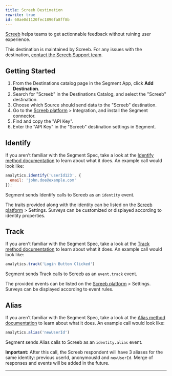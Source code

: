 ```yaml
---
title: Screeb Destination
rewrite: true
id: 60ae0d1120fec1896fa8ff8b
---
```

[Screeb](https://screeb.app/?utm_source=segmentio&utm_medium=docs&utm_campaign=partners) helps teams to get actionnable feedback without ruining user experience.

This destination is maintained by Screeb. For any issues with the destination, [contact the Screeb Support team](mailto:support@screeb.app).

## Getting Started

 

1. From the Destinations catalog page in the Segment App, click **Add Destination**.
2. Search for "Screeb" in the Destinations Catalog, and select the "Screeb" destination.
3. Choose which Source should send data to the "Screeb" destination.
4. Go to the [Screeb platform](https://admin.screeb.app/) > Integration, and install the Segment connector.
5. Find and copy the "API Key".
6. Enter the "API Key" in the "Screeb" destination settings in Segment.

## Identify

If you aren't familiar with the Segment Spec, take a look at the [Identify method documentation](/docs/connections/spec/identify/) to learn about what it does. An example call would look like:

```js
analytics.identify('userId123', {
  email: 'john.doe@example.com'
});
```

Segment sends Identify calls to Screeb as an `identity` event.

The traits provided along with the identity can be listed on the [Screeb platform](https://admin.screeb.app/) > Settings. Surveys can be customized or displayed according to identity properties.


## Track

If you aren't familiar with the Segment Spec, take a look at the [Track method documentation](/docs/connections/spec/track/) to learn about what it does. An example call would look like:

```js
analytics.track('Login Button Clicked')
```

Segment sends Track calls to Screeb as an `event.track` event.

The provided events can be listed on the [Screeb platform](https://admin.screeb.app/) > Settings. Surveys can be displayed according to event rules.

## Alias

If you aren't familiar with the Segment Spec, take a look at the [Alias method documentation](/docs/connections/spec/alias/) to learn about what it does. An example call would look like:

```js
analytics.alias('newUserId')
```

Segment sends Alias calls to Screeb as an `identity.alias` event.

**Important:** After this call, the Screeb respondent will have 3 aliases for the same identity: previous userId, anonymousId and `newUserId`. Merge of responses and events will be added in the future.

---
